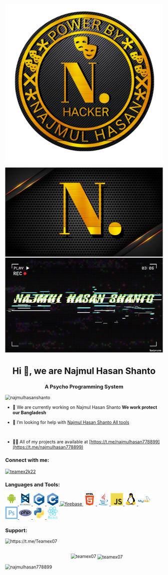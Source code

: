 ![Logo](20230205_113325.png)

![Logo](20230204_210254.jpg)
![Logo](IMG_20230427_083001_026.jpg)




<h1 align="center">Hi 👋, we are Najmul Hasan Shanto </h1>
<h3 align="center">A Psycho Programming System</h3>
<p align="left"> <img src="https://komarev.com/ghpvc/?username=najmulhasanshanto&label=Profile%20views&color=0e75b6&style=flat" alt="najmulhasanshanto" /> </p>

- 🔭 We are currently working on Najmul Hasan Shanto **We work protect our Bangladesh**

- 🤝 I’m looking for help with [Najmul Hasan Shanto  All tools](https://t.me/najmulhasan778899)
<p align="left"> <a href="https://twitter.com/" target="blank"><img src="https://img.shields.io/twitter/follow/?logo=twitter&style=for-the-badge" alt="" /></a> </p>

- 👨‍💻 All of my projects are available at [https://t.me/najmulhasan778899](https://t.me/najmulhasan778899)

<h3 align="left">Connect with me:</h3> 
 <p align="left"> 
 <a href="https://fb.com/teamex2k22" target="blank"><img align="center" src="https://raw.githubusercontent.com/rahuldkjain/github-profile-readme-generator/master/src/images/icons/Social/facebook.svg" alt="teamex2k22" height="30" width="40" /></a> 
 </p> 
  
 <h3 align="left">Languages and Tools:</h3> 
 <p align="left"> <a href="https://developer.android.com" target="_blank" rel="noreferrer"> <img src="https://raw.githubusercontent.com/devicons/devicon/master/icons/android/android-original-wordmark.svg" alt="android" width="40" height="40"/> </a> <a href="https://backbonejs.org" target="_blank" rel="noreferrer"> <img src="https://raw.githubusercontent.com/devicons/devicon/master/icons/backbonejs/backbonejs-original-wordmark.svg" alt="backbonejs" width="40" height="40"/> </a> <a href="https://www.cprogramming.com/" target="_blank" rel="noreferrer"> <img src="https://raw.githubusercontent.com/devicons/devicon/master/icons/c/c-original.svg" alt="c" width="40" height="40"/> </a> <a href="https://www.w3schools.com/cpp/" target="_blank" rel="noreferrer"> <img src="https://raw.githubusercontent.com/devicons/devicon/master/icons/cplusplus/cplusplus-original.svg" alt="cplusplus" width="40" height="40"/> </a> <a href="https://firebase.google.com/" target="_blank" rel="noreferrer"> <img src="https://www.vectorlogo.zone/logos/firebase/firebase-icon.svg" alt="firebase" width="40" height="40"/> </a> <a href="https://www.w3.org/html/" target="_blank" rel="noreferrer"> <img src="https://raw.githubusercontent.com/devicons/devicon/master/icons/html5/html5-original-wordmark.svg" alt="html5" width="40" height="40"/> </a> <a href="https://www.java.com" target="_blank" rel="noreferrer"> <img src="https://raw.githubusercontent.com/devicons/devicon/master/icons/java/java-original.svg" alt="java" width="40" height="40"/> </a> <a href="https://developer.mozilla.org/en-US/docs/Web/JavaScript" target="_blank" rel="noreferrer"> <img src="https://raw.githubusercontent.com/devicons/devicon/master/icons/javascript/javascript-original.svg" alt="javascript" width="40" height="40"/> </a> <a href="https://www.linux.org/" target="_blank" rel="noreferrer"> <img src="https://raw.githubusercontent.com/devicons/devicon/master/icons/linux/linux-original.svg" alt="linux" width="40" height="40"/> </a> <a href="https://www.mysql.com/" target="_blank" rel="noreferrer"> <img src="https://raw.githubusercontent.com/devicons/devicon/master/icons/mysql/mysql-original-wordmark.svg" alt="mysql" width="40" height="40"/> </a> <a href="https://www.photoshop.com/en" target="_blank" rel="noreferrer"> <img src="https://raw.githubusercontent.com/devicons/devicon/master/icons/photoshop/photoshop-line.svg" alt="photoshop" width="40" height="40"/> </a> <a href="https://www.php.net" target="_blank" rel="noreferrer"> <img src="https://raw.githubusercontent.com/devicons/devicon/master/icons/php/php-original.svg" alt="php" width="40" height="40"/> </a> <a href="https://www.python.org" target="_blank" rel="noreferrer"> <img src="https://raw.githubusercontent.com/devicons/devicon/master/icons/python/python-original.svg" alt="python" width="40" height="40"/> </a> <a href="https://reactjs.org/" target="_blank" rel="noreferrer"> <img src="https://raw.githubusercontent.com/devicons/devicon/master/icons/react/react-original-wordmark.svg" alt="react" width="40" height="40"/> </a> </p> 
  
 <h3 align="left">Support:</h3> 
 <p><a href="https://www.buymeacoffee.com/https://t.me/Teamex07"> <img align="left" src="https://cdn.buymeacoffee.com/buttons/v2/default-yellow.png" height="50" width="210" alt="https://t.me/Teamex07" /></a></p><br><br> 
  
 <p><img align="left" src="https://github-readme-stats.vercel.app/api/top-langs?username=teamex07&show_icons=true&locale=en&layout=compact" alt="teamex07" /></p> 
  
 <p>&nbsp;<img align="center" src="https://github-readme-stats.vercel.app/api?username=teamex07&show_icons=true&locale=en" alt="teamex07" /></p> 
  
 <p><img align="center" src="https://github-readme-streak-stats.herokuapp.com/?user=najmulhasan778899&" alt="najmulhasan778899" /></p>

